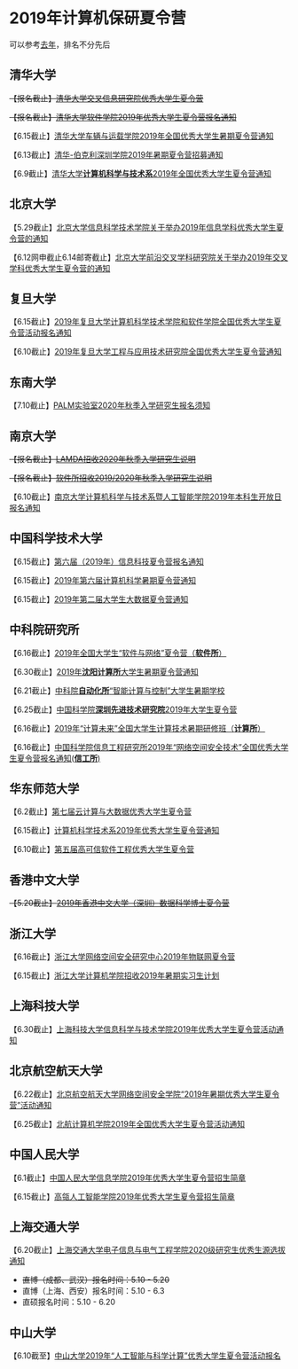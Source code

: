 # 2019年计算机保研夏令营
可以参考[去年](https://github.com/dhx000/CSBaoYan2018)，排名不分先后

## 清华大学
~~【报名截止】[清华大学交叉信息研究院优秀大学生夏令营](http://admission.iiis.tsinghua.edu.cn/2019/)~~

~~【报名截止】[清华大学软件学院2019年优秀大学生夏令营报名通知](http://www.thss.tsinghua.edu.cn/publish/soft/3649/2019/20190410165013261684356/20190410165013261684356_.html)~~

【6.15截止】[清华大学车辆与运载学院2019年全国优秀大学生暑期夏令营通知](http://www.dae.tsinghua.edu.cn/publish/dae/4389/2019/20190505083202514688910/20190505083202514688910_.html?tdsourcetag=s_pctim_aiomsg)

【6.13截止】[清华-伯克利深圳学院2019年暑期夏令营招募通知](http://www.tbsi.edu.cn/index.php?s=/cms/1183.html)

【6.9截止】[清华大学**计算机科学与技术系**2019年全国优秀大学生夏令营通知](http://www.cs.tsinghua.edu.cn/publish/cs/4723/20190524142730289112446/1558679445723.pdf)

## 北京大学

【5.29截止】[北京大学信息科学技术学院关于举办2019年信息学科优秀大学生夏令营的通知](http://eecs.pku.edu.cn/personnel/YJS/RecruitStudents/7653.shtml)

【6.12网申截止6.14邮寄截止】[北京大学前沿交叉学科研究院关于举办2019年交叉学科优秀大学生夏令营的通知](http://www.aais.pku.edu.cn/tongzhi/shownews.php?id=821)

## 复旦大学
【6.15截止】[2019年复旦大学计算机科学技术学院和软件学院全国优秀大学生夏令营活动报名通知](http://www.cs.fudan.edu.cn/?p=26873)

【6.10截止】[2019年复旦大学工程与应用技术研究院全国优秀大学生夏令营通知](http://faet.fudan.edu.cn/a1/81/c13543a172417/page.htm)

## 东南大学
【7.10截止】[PALM实验室2020年秋季入学研究生报名须知](http://palm.seu.edu.cn/futurestudents.html?from=groupmessage&isappinstalled=0)

## 南京大学
~~【报名截止】[LAMDA招收2020年秋季入学研究生说明](https://cs.nju.edu.cn/zhouzh/zhouzh.files/recruit.htm)~~

~~【报名截止】[软件所招收2019/2020年秋季入学研究生说明](http://moon.nju.edu.cn/recruit/)~~

【6.10截止】[南京大学计算机科学与技术系暨人工智能学院2019年本科生开放日报名通知](https://cs.nju.edu.cn/16/2a/c1654a333354/page.htm)

## 中国科学技术大学
【6.15截止】[第六届（2019年）信息科技夏令营报名通知](https://xly.ustc.edu.cn/news.php?newsid=677)

【6.15截止】[2019年第六届计算机科学暑期夏令营通知](https://xly.ustc.edu.cn/news.php?newsid=641)

【6.15截止】[2019年第二届大学生大数据夏令营通知](https://xly.ustc.edu.cn/news.php?newsid=650)

## 中科院研究所
【6.16截止】[2019年全国大学生“软件与网络”夏令营（**软件所**）](http://www.iscas.ac.cn/yjsjy2016/zsxx2016/201904/t20190424_5281117.html)

【6.30截止】[2019年**沈阳计算所**大学生暑期夏令营通知](http://www.sict.cas.cn/yjsjy/zs/201904/t20190423_4547892.html)

【6.21截止】[中科院**自动化所**“智能计算与控制”大学生暑期学校](https://mp.weixin.qq.com/s/CsQUWlbhltQMHGqKB9U83g)

【6.25截止】[中国科学院**深圳先进技术研究院**2019年大学生夏令营](http://www.siat.cas.cn/yjsjy2016/zsjs2016/201904/t20190426_5282013.html)

【6.16截止】[2019年“计算未来”全国大学生计算技术暑期研修班（**计算所**）](http://www.ict.cas.cn/shye/tzgg/201905/t20190523_5301249.html?tdsourcetag=s_pctim_aiomsg)

【6.16截止】[中国科学院信息工程研究所2019年“网络空间安全技术”全国优秀大学生夏令营报名通知(**信工所**)](http://www.iie.ac.cn/yjsjy_101173/yjszxtz/201905/t20190524_5301824.html)

## 华东师范大学
【6.2截止】[第七届云计算与大数据优秀大学生夏令营](https://yjszs.ecnu.edu.cn/system/xlyxcwb_detail.asp?xlyjbdwbh=2019040120199382172023)

【6.15截止】[计算机科学技术系2019年优秀大学生夏令营通知](https://yjszs.ecnu.edu.cn/system/xlyxcwb_detail.asp?xlyjbdwbh=2019040120040157201411)

【6.10截止】[第五届高可信软件工程优秀大学生夏令营](https://yjszs.ecnu.edu.cn/system/xlyxcwb_detail.asp?xlyjbdwbh=2019032220159046143733)

## 香港中文大学
~~【5.20截止】[2019年香港中文大学（深圳）数据科学博士夏令营](http://idda.cuhk.edu.cn/zh-hans/content/9835)~~

## 浙江大学
【6.16截止】[浙江大学网络空间安全研究中心2019年物联网夏令营](http://u9216776.viewer.maka.im/pcviewer/41E3JO81W9216776)

【6.15截止】[浙江大学计算机学院招收2019年暑期实习生计划](http://www.cs.zju.edu.cn/chinese/redir.php?catalog_id=101084&object_id=733951)

## 上海科技大学
【6.30截止】[上海科技大学信息科学与技术学院2019年优秀大学生夏令营活动通知](http://sist.shanghaitech.edu.cn/2019/0430/c2825a42050/page.htm)

## 北京航空航天大学
【6.22截止】[北京航空航天大学网络空间安全学院“2019年暑期优秀大学生夏令营”活动通知](http://cst.buaa.edu.cn/info/1074/2401.htm)

【6.25截止】[北航计算机学院2019年全国优秀大学生夏令营活动通知](http://scse.buaa.edu.cn/info/1099/6081.htm)

## 中国人民大学
【6.1截止】[中国人民大学信息学院2019年优秀大学生夏令营招生简章](http://info.ruc.edu.cn/notice_convert_detail.php?id=1955)

【6.15截止】[高瓴人工智能学院2019年优秀大学生夏令营招生简章](http://ai.ruc.edu.cn/xwgg/gg/b455ce0683a74a2397475ab5c860f333.htm?from=timeline&isappinstalled=0)

## 上海交通大学
【6.20截止】[上海交通大学电子信息与电气工程学院2020级研究生优秀生源选拔通知](http://www.seiee.sjtu.edu.cn/yjb/info/15056.htm)
* ~~直博（成都、武汉）报名时间：5.10 - 5.20~~
* 直博（上海、西安）报名时间：5.10 - 6.3
* 直硕报名时间：5.10 - 6.20

## 中山大学
【6.10截至】[中山大学2019年“人工智能与科学计算”优秀大学生夏令营活动报名](http://sdcs.sysu.edu.cn/content/4821)

